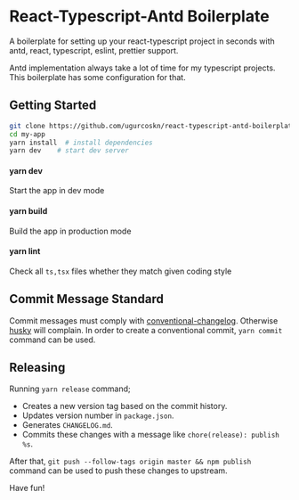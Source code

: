 # React-Typescript-Antd Boilerplate

A boilerplate for setting up your react-typescript project in seconds with antd, react, typescript, eslint, prettier support.

Antd implementation always take a lot of time for my typescript projects. This boilerplate has some configuration for that.

## Getting Started

```bash
git clone https://github.com/ugurcoskn/react-typescript-antd-boilerplate.git my-app
cd my-app
yarn install  # install dependencies
yarn dev    # start dev server
```

#### yarn dev

Start the app in dev mode

#### yarn build

Build the app in production mode

#### yarn lint

Check all `ts,tsx` files whether they match given coding style

## Commit Message Standard

Commit messages must comply with [conventional-changelog](https://conventionalcommits.org). Otherwise [husky](https://github.com/typicode/husky) will complain. In order to create a conventional commit, `yarn commit` command can be used.

## Releasing

Running `yarn release` command;

-   Creates a new version tag based on the commit history.
-   Updates version number in `package.json`.
-   Generates `CHANGELOG.md`.
-   Commits these changes with a message like `chore(release): publish %s`.

After that, `git push --follow-tags origin master && npm publish` command can be used to push these changes to upstream.

Have fun!
